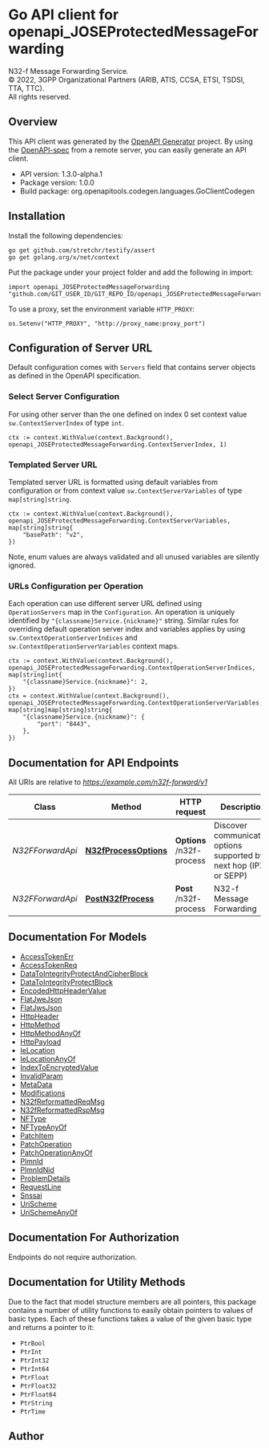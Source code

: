 # Go API client for openapi_JOSEProtectedMessageForwarding

N32-f Message Forwarding Service.  
© 2022, 3GPP Organizational Partners (ARIB, ATIS, CCSA, ETSI, TSDSI, TTA, TTC).  
All rights reserved.


## Overview
This API client was generated by the [OpenAPI Generator](https://openapi-generator.tech) project.  By using the [OpenAPI-spec](https://www.openapis.org/) from a remote server, you can easily generate an API client.

- API version: 1.3.0-alpha.1
- Package version: 1.0.0
- Build package: org.openapitools.codegen.languages.GoClientCodegen

## Installation

Install the following dependencies:

```shell
go get github.com/stretchr/testify/assert
go get golang.org/x/net/context
```

Put the package under your project folder and add the following in import:

```golang
import openapi_JOSEProtectedMessageForwarding "github.com/GIT_USER_ID/GIT_REPO_ID/openapi_JOSEProtectedMessageForwarding"
```

To use a proxy, set the environment variable `HTTP_PROXY`:

```golang
os.Setenv("HTTP_PROXY", "http://proxy_name:proxy_port")
```

## Configuration of Server URL

Default configuration comes with `Servers` field that contains server objects as defined in the OpenAPI specification.

### Select Server Configuration

For using other server than the one defined on index 0 set context value `sw.ContextServerIndex` of type `int`.

```golang
ctx := context.WithValue(context.Background(), openapi_JOSEProtectedMessageForwarding.ContextServerIndex, 1)
```

### Templated Server URL

Templated server URL is formatted using default variables from configuration or from context value `sw.ContextServerVariables` of type `map[string]string`.

```golang
ctx := context.WithValue(context.Background(), openapi_JOSEProtectedMessageForwarding.ContextServerVariables, map[string]string{
	"basePath": "v2",
})
```

Note, enum values are always validated and all unused variables are silently ignored.

### URLs Configuration per Operation

Each operation can use different server URL defined using `OperationServers` map in the `Configuration`.
An operation is uniquely identified by `"{classname}Service.{nickname}"` string.
Similar rules for overriding default operation server index and variables applies by using `sw.ContextOperationServerIndices` and `sw.ContextOperationServerVariables` context maps.

```golang
ctx := context.WithValue(context.Background(), openapi_JOSEProtectedMessageForwarding.ContextOperationServerIndices, map[string]int{
	"{classname}Service.{nickname}": 2,
})
ctx = context.WithValue(context.Background(), openapi_JOSEProtectedMessageForwarding.ContextOperationServerVariables, map[string]map[string]string{
	"{classname}Service.{nickname}": {
		"port": "8443",
	},
})
```

## Documentation for API Endpoints

All URIs are relative to *https://example.com/n32f-forward/v1*

Class | Method | HTTP request | Description
------------ | ------------- | ------------- | -------------
*N32FForwardApi* | [**N32fProcessOptions**](docs/N32FForwardApi.md#n32fprocessoptions) | **Options** /n32f-process | Discover communication options supported by next hop (IPX or SEPP)
*N32FForwardApi* | [**PostN32fProcess**](docs/N32FForwardApi.md#postn32fprocess) | **Post** /n32f-process | N32-f Message Forwarding


## Documentation For Models

 - [AccessTokenErr](docs/AccessTokenErr.md)
 - [AccessTokenReq](docs/AccessTokenReq.md)
 - [DataToIntegrityProtectAndCipherBlock](docs/DataToIntegrityProtectAndCipherBlock.md)
 - [DataToIntegrityProtectBlock](docs/DataToIntegrityProtectBlock.md)
 - [EncodedHttpHeaderValue](docs/EncodedHttpHeaderValue.md)
 - [FlatJweJson](docs/FlatJweJson.md)
 - [FlatJwsJson](docs/FlatJwsJson.md)
 - [HttpHeader](docs/HttpHeader.md)
 - [HttpMethod](docs/HttpMethod.md)
 - [HttpMethodAnyOf](docs/HttpMethodAnyOf.md)
 - [HttpPayload](docs/HttpPayload.md)
 - [IeLocation](docs/IeLocation.md)
 - [IeLocationAnyOf](docs/IeLocationAnyOf.md)
 - [IndexToEncryptedValue](docs/IndexToEncryptedValue.md)
 - [InvalidParam](docs/InvalidParam.md)
 - [MetaData](docs/MetaData.md)
 - [Modifications](docs/Modifications.md)
 - [N32fReformattedReqMsg](docs/N32fReformattedReqMsg.md)
 - [N32fReformattedRspMsg](docs/N32fReformattedRspMsg.md)
 - [NFType](docs/NFType.md)
 - [NFTypeAnyOf](docs/NFTypeAnyOf.md)
 - [PatchItem](docs/PatchItem.md)
 - [PatchOperation](docs/PatchOperation.md)
 - [PatchOperationAnyOf](docs/PatchOperationAnyOf.md)
 - [PlmnId](docs/PlmnId.md)
 - [PlmnIdNid](docs/PlmnIdNid.md)
 - [ProblemDetails](docs/ProblemDetails.md)
 - [RequestLine](docs/RequestLine.md)
 - [Snssai](docs/Snssai.md)
 - [UriScheme](docs/UriScheme.md)
 - [UriSchemeAnyOf](docs/UriSchemeAnyOf.md)


## Documentation For Authorization

 Endpoints do not require authorization.


## Documentation for Utility Methods

Due to the fact that model structure members are all pointers, this package contains
a number of utility functions to easily obtain pointers to values of basic types.
Each of these functions takes a value of the given basic type and returns a pointer to it:

* `PtrBool`
* `PtrInt`
* `PtrInt32`
* `PtrInt64`
* `PtrFloat`
* `PtrFloat32`
* `PtrFloat64`
* `PtrString`
* `PtrTime`

## Author



